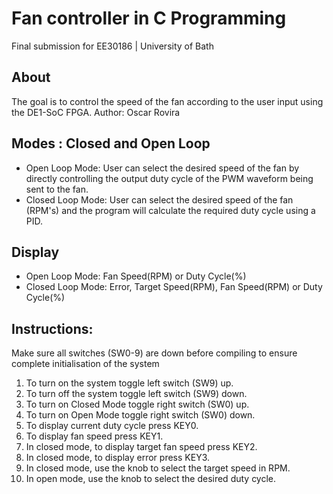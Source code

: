 # Fan controller in C Programming
Final submission for EE30186 | University of Bath

## About
The goal is to control the speed of the fan according to the user input using the DE1-SoC FPGA.
Author: Oscar Rovira

## Modes : Closed and Open Loop
- Open Loop Mode: User can select the desired speed of the fan by directly controlling the output duty cycle of the PWM waveform being sent to the fan.
- Closed Loop Mode: User can select the desired speed of the fan (RPM's) and the program will calculate the required duty cycle using a PID.

## Display
- Open Loop Mode: Fan Speed(RPM) or Duty Cycle(%)
- Closed Loop Mode: Error, Target Speed(RPM), Fan Speed(RPM) or Duty Cycle(%)

## Instructions:
Make sure all switches (SW0-9) are down before compiling to ensure complete initialisation of the system

1. To turn on the system toggle left switch (SW9) up.
2. To turn off the system toggle left switch (SW9) down.
3. To turn on Closed Mode toggle right switch (SW0) up.
4. To turn on Open Mode toggle right switch (SW0) down.
5. To display current duty cycle press KEY0.
6. To display fan speed press KEY1.
7. In closed mode, to display target fan speed press KEY2.
8. In closed mode, to display error press KEY3.
9. In closed mode, use the knob to select the target speed in RPM.
10. In open mode, use the knob to select the desired duty cycle.
